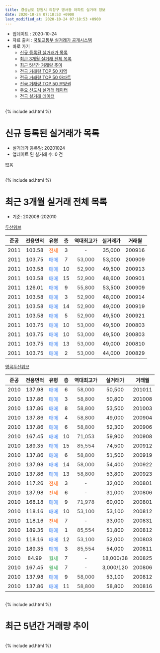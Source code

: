 ```yaml
---
title: 경상남도 창원시 의창구 명서동 아파트 실거래 정보
date: 2020-10-24 07:18:53 +0900
last_modified_at: 2020-10-24 07:18:53 +0900
---
```


* 업데이트 : 2020-10-24
* 자료 출처 : [국토교통부 실거래가 공개시스템](http://rt.molit.go.kr)
* 바로 가기
    * [신규 등록된 실거래가 목록](#신규-등록된-실거래가-목록)
    * [최근 3개월 실거래 전체 목록](#최근-3개월-실거래-전체-목록)
    * [최근 5년간 거래량 추이](#최근-5년간-거래량-추이)
    * [전국 거래량 TOP 50 지역](https://inasie.github.io/apt-trade-info/최근-3개월-전국에서-가장-거래가-많이-발생한-지역)
    * [전국 거래량 TOP 50 아파트](https://inasie.github.io/apt-trade-info/최근-3개월-전국에서-가장-거래가-많이-발생한-아파트)
    * [전국 거래량 TOP 50 분양권](https://inasie.github.io/apt-trade-info/최근-3개월-전국에서-가장-거래가-많이-발생한-분양권)
    * [주요 신도시 실거래 데이터](https://inasie.github.io/apt-trade-info/주요-신도시)
    * [전국 실거래 데이터](https://inasie.github.io/apt-trade-info/전국)
<br>
{% include ad.html %}
<br>

# 신규 등록된 실거래가 목록
* 실거래가 등록일: 20201024
* 업데이트 된 실거래 수: 0 건

없음

<br>
{% include ad.html %}
<br>

# 최근 3개월 실거래 전체 목록
* 기준: 202008-202010


[두산위브](https://search.naver.com/search.naver?query=%EA%B2%BD%EC%83%81%EB%82%A8%EB%8F%84+%EC%B0%BD%EC%9B%90%EC%8B%9C+%EC%9D%98%EC%B0%BD%EA%B5%AC+%EB%AA%85%EC%84%9C%EB%8F%99+%EB%91%90%EC%82%B0%EC%9C%84%EB%B8%8C)

|준공|전용면적|유형|층|역대최고가|실거래가|거래월|
|:---:|:---:|:---:|:---:|:---:|:---:|:---:|
|2011|103.58|<span style="color:#ff5a00">전세</span>|3|<span style="color:#444444">-</span>|35,000|200916|
|2011|103.75|<span style="color:#4285f3">매매</span>|7|<span style="color:#444444">53,000</span>|53,000|200909|
|2011|103.58|<span style="color:#4285f3">매매</span>|10|<span style="color:#444444">52,900</span>|49,500|200913|
|2011|103.58|<span style="color:#4285f3">매매</span>|15|<span style="color:#444444">52,900</span>|48,600|200901|
|2011|126.01|<span style="color:#4285f3">매매</span>|9|<span style="color:#444444">55,800</span>|53,500|200909|
|2011|103.58|<span style="color:#4285f3">매매</span>|3|<span style="color:#444444">52,900</span>|48,000|200914|
|2011|103.58|<span style="color:#4285f3">매매</span>|14|<span style="color:#444444">52,900</span>|49,000|200919|
|2011|103.58|<span style="color:#4285f3">매매</span>|5|<span style="color:#444444">52,900</span>|49,500|200921|
|2011|103.75|<span style="color:#4285f3">매매</span>|10|<span style="color:#444444">53,000</span>|49,500|200803|
|2011|103.75|<span style="color:#4285f3">매매</span>|10|<span style="color:#444444">53,000</span>|49,500|200803|
|2011|103.75|<span style="color:#4285f3">매매</span>|13|<span style="color:#444444">53,000</span>|49,000|200810|
|2011|103.75|<span style="color:#4285f3">매매</span>|2|<span style="color:#444444">53,000</span>|44,000|200829|

[명곡두산위브](https://search.naver.com/search.naver?query=%EA%B2%BD%EC%83%81%EB%82%A8%EB%8F%84+%EC%B0%BD%EC%9B%90%EC%8B%9C+%EC%9D%98%EC%B0%BD%EA%B5%AC+%EB%AA%85%EC%84%9C%EB%8F%99+%EB%AA%85%EA%B3%A1%EB%91%90%EC%82%B0%EC%9C%84%EB%B8%8C)

|준공|전용면적|유형|층|역대최고가|실거래가|거래월|
|:---:|:---:|:---:|:---:|:---:|:---:|:---:|
|2010|137.98|<span style="color:#4285f3">매매</span>|6|<span style="color:#444444">58,000</span>|50,500|201011|
|2010|137.86|<span style="color:#4285f3">매매</span>|3|<span style="color:#444444">58,800</span>|50,800|201008|
|2010|137.86|<span style="color:#4285f3">매매</span>|8|<span style="color:#444444">58,800</span>|53,500|201003|
|2010|137.86|<span style="color:#4285f3">매매</span>|4|<span style="color:#444444">58,800</span>|49,000|200904|
|2010|137.86|<span style="color:#4285f3">매매</span>|6|<span style="color:#444444">58,800</span>|52,300|200906|
|2010|167.45|<span style="color:#4285f3">매매</span>|10|<span style="color:#444444">71,053</span>|59,900|200908|
|2010|189.35|<span style="color:#4285f3">매매</span>|15|<span style="color:#444444">85,554</span>|74,500|200912|
|2010|137.86|<span style="color:#4285f3">매매</span>|6|<span style="color:#444444">58,800</span>|51,500|200919|
|2010|137.98|<span style="color:#4285f3">매매</span>|14|<span style="color:#444444">58,000</span>|54,400|200922|
|2010|137.86|<span style="color:#4285f3">매매</span>|13|<span style="color:#444444">58,800</span>|53,800|200923|
|2010|117.26|<span style="color:#ff5a00">전세</span>|3|<span style="color:#444444">-</span>|32,000|200801|
|2010|137.98|<span style="color:#ff5a00">전세</span>|6|<span style="color:#444444">-</span>|31,000|200806|
|2010|168.18|<span style="color:#4285f3">매매</span>|9|<span style="color:#444444">71,978</span>|60,000|200801|
|2010|118.16|<span style="color:#4285f3">매매</span>|10|<span style="color:#444444">53,100</span>|53,100|200812|
|2010|118.16|<span style="color:#ff5a00">전세</span>|7|<span style="color:#444444">-</span>|33,000|200831|
|2010|189.35|<span style="color:#4285f3">매매</span>|1|<span style="color:#444444">85,554</span>|51,800|200812|
|2010|118.16|<span style="color:#4285f3">매매</span>|12|<span style="color:#444444">53,100</span>|52,000|200803|
|2010|189.35|<span style="color:#4285f3">매매</span>|3|<span style="color:#444444">85,554</span>|54,000|200811|
|2010|84.99|<span style="color:#34a853">월세</span>|7|<span style="color:#444444">-</span>|18,000/38|200825|
|2010|167.45|<span style="color:#34a853">월세</span>|7|<span style="color:#444444">-</span>|3,000/120|200806|
|2010|137.98|<span style="color:#4285f3">매매</span>|9|<span style="color:#444444">58,000</span>|53,100|200812|
|2010|137.86|<span style="color:#4285f3">매매</span>|11|<span style="color:#444444">58,800</span>|58,800|200816|


<br>
{% include ad.html %}
<br>

# 최근 5년간 거래량 추이


<div style="width:100%;">
    <canvas id="deal_progress" height="200"></canvas>
</div>

<script>
new Chart(document.getElementById("deal_progress"), {
    type: 'line',
    data: {
        labels: ['201510','201511','201512','201601','201602','201603','201604','201605','201606','201607','201608','201609','201610','201611','201612','201701','201702','201703','201704','201705','201706','201707','201708','201709','201710','201711','201712','201801','201802','201803','201804','201805','201806','201807','201808','201809','201810','201811','201812','201901','201902','201903','201904','201905','201906','201907','201908','201909','201910','201911','201912','202001','202002','202003','202004','202005','202006','202007','202008','202009','202010'],
        datasets: [{
            label: '매매',
            pointRadius: 1,
            data: [19, 9, 3, 3, 2, 3, 1, 4, 0, 2, 2, 5, 6, 1, 3, 1, 2, 4, 1, 1, 1, 2, 0, 1, 1, 0, 1, 4, 0, 1, 3, 0, 1, 0, 0, 0, 2, 0, 2, 2, 1, 1, 2, 10, 7, 4, 5, 1, 7, 16, 12, 8, 10, 4, 7, 7, 24, 46, 11, 14, 3],
            borderColor: "rgba(255, 201, 14, 1)",
            backgroundColor: "rgba(255, 201, 14, 0.5)",
            fill: false,
            lineTension: 0
        },{
            label: '전월세',
            pointRadius: 1,
            data: [7, 7, 8, 12, 6, 14, 11, 2, 5, 3, 4, 3, 6, 1, 4, 4, 7, 6, 5, 4, 10, 2, 2, 2, 4, 8, 6, 12, 8, 7, 12, 7, 4, 7, 4, 3, 7, 4, 8, 2, 3, 2, 3, 4, 6, 4, 5, 10, 7, 7, 7, 12, 15, 5, 7, 5, 11, 3, 5, 1, 0],
            borderColor: "rgba(0, 141, 185, 1)",
            backgroundColor: "rgba(0, 141, 185, 0.5)",
            fill: false,
            lineTension: 0
        }
        ]
    },
    options: {
        responsive: true,
        title: {
            display: false
        },
        tooltips: {
            mode: 'index',
            intersect: false
        },
        hover: {
            mode: 'nearest',
            intersect: true
        },
        scales: {
            xAxes: [{
                display: true,
                scaleLabel: {
                    display: true,
                    labelString: '년/월'
                }
            }],
            yAxes: [{
                display: true,
                ticks: {
                    suggestedMin: 0,
                },
                scaleLabel: {
                    display: true,
                    labelString: '실거래 수'
                }
            }]
        }
    }
});

</script>


<br>
{% include ad.html %}
<br>

